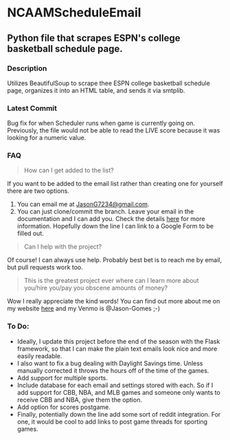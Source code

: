 # NCAAMScheduleEmail
## Python file that scrapes ESPN's college basketball schedule page. 

### Description
Utilizes BeautifulSoup to scrape thee ESPN college basketball schedule page, organizes it into an HTML table, and sends it via smtplib. 

### Latest Commit
Bug fix for when Scheduler runs when game is currently going on. Previously, the file would not be able to read the LIVE score because it was looking for a numeric value. 

### FAQ
> How can I get added to the list?

If you want to be added to the email list rather than creating one for yourself there are two options.
1. You can email me at [JasonG7234@gmail.com](mailto:JasonG7234@gmail.com).
2. You can just clone/commit the branch. Leave your email in the documentation and I can add you. Check the details [here](https://stackoverflow.com/questions/12686545/how-to-leave-a-message-for-a-github-com-user) for more information. 
Hopefully down the line I can link to a Google Form to be filled out. 

> Can I help with the project?

Of course! I can always use help. Probably best bet is to reach me by email, but pull requests work too. 

> This is the greatest project ever where can I learn more about you/hire you/pay you obscene amounts of money?

Wow I really appreciate the kind words! You can find out more about me on my website [here](http://jasongomes.me) and my Venmo is @Jason-Gomes ;-)

### To Do: 
 - Ideally, I update this project before the end of the season with the Flask framework, so that I can make the plain text emails look nice and more easily readable. 
 - I also want to fix a bug dealing with Daylight Savings time. Unless manually corrected it throws the hours off of the time of the games.
 - Add support for multiple sports. 
 - Include database for each email and settings stored with each. So if I add support for CBB, NBA, and MLB games and someone only wants to receive CBB and NBA, give them the option.
 - Add option for scores postgame.
 - Finally, potentially down the line add some sort of reddit integration. For one, it would be cool to add links to post game threads for sporting games. 
